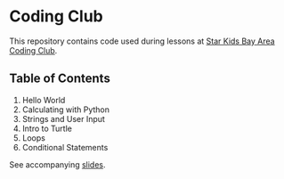# Coding Club

This repository contains code used during lessons at [Star Kids Bay Area Coding Club](http://www.starkidsbayarea.com/coding-club.html).

## Table of Contents

1. Hello World
2. Calculating with Python
3. Strings and User Input
4. Intro to Turtle
5. Loops
6. Conditional Statements

See accompanying [slides](https://docs.google.com/presentation/d/1v8U1SE5kDSn3fPukI7ldeSkSDC3qOVeiig2Az1oVCbg/edit?usp=sharing).